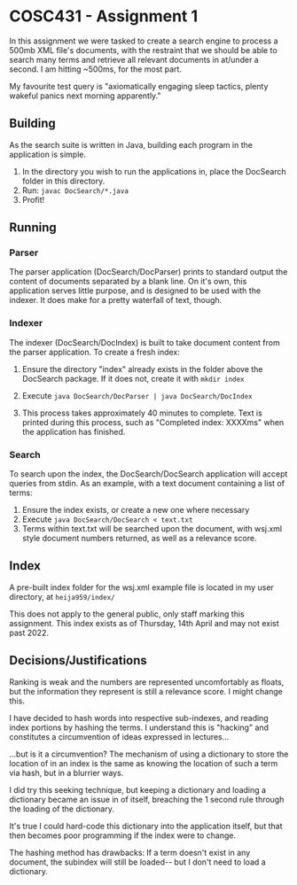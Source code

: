 # COSC431 - Assignment 1

In this assignment we were tasked to create a search engine to process a 500mb XML file's documents, with the restraint that we should be able to search many terms and retrieve all relevant documents in at/under a second. I am hitting ~500ms, for the most part.

My favourite test query is "axiomatically engaging sleep tactics, plenty wakeful panics next morning apparently."

## Building

As the search suite is written in Java, building each program in the application is simple.

1. In the directory you wish to run the applications in, place the DocSearch folder in this directory.
2. Run: ```javac DocSearch/*.java```
3. Profit!

## Running

### Parser

The parser application (DocSearch/DocParser) prints to standard output the content of documents separated by a blank line.
On it's own, this application serves little purpose, and is designed to be used with the indexer. It does make for a pretty waterfall of text, though.

### Indexer

The indexer (DocSearch/DocIndex) is built to take document content from the parser application. To create a fresh index:
1. Ensure the directory "index" already exists in the folder above the DocSearch package. If it does not, create it with ```mkdir index```

2. Execute ```java DocSearch/DocParser | java DocSearch/DocIndex```
3. This process takes approximately 40 minutes to complete. Text is printed during this process, such as "Completed index: XXXXms" when the application has finished.
 

### Search

To search upon the index, the DocSearch/DocSearch application will accept queries from stdin. As an example, with a text document containing a list of terms:
1. Ensure the index exists, or create a new one where necessary
2. Execute ```java DocSearch/DocSearch < text.txt```
3. Terms within text.txt will be searched upon the document, with wsj.xml style document numbers returned, as well as a relevance score.

## Index 

A pre-built index folder for the wsj.xml example file is located in my user directory, at `heija959/index/`

This does not apply to the general public, only staff marking this assignment. This index exists as of Thursday, 14th April and may not exist past 2022.

## Decisions/Justifications

Ranking is weak and the numbers are represented uncomfortably as floats, but the information they represent is still a relevance score. I might change this. 
 
I have decided to hash words into respective sub-indexes, and reading index portions by hashing the terms. I understand this is "hacking" and constitutes a circumvention of ideas expressed in lectures... 

...but is it a circumvention? The mechanism of using a dictionary to store the location of in an index is the same as knowing the location of such a term via hash, but in a blurrier ways. 

I did try this seeking technique, but keeping a dictionary and loading a dictionary became an issue in of itself, breaching the 1 second rule through the loading of the dictionary.

It's true I could hard-code this dictionary into the application itself, but that then becomes poor programming if the index were to change. 

The hashing method has drawbacks: If a term doesn't exist in any document, the subindex will still be loaded-- but I don't need to load a dictionary.
